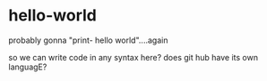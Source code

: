# hello-world
probably gonna "print- hello world"....again

so we can write code in any syntax here? does git hub have its own languagE?
